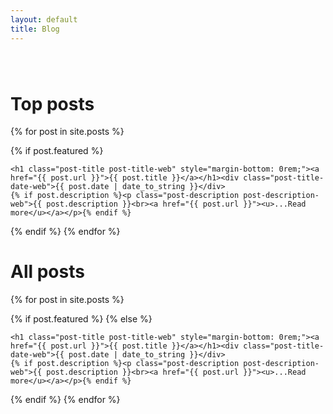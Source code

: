 ```yaml
---
layout: default
title: Blog
---
```

<div class="container" style="margin-top:80px">
<h1>Top posts</h1>

{% for post in site.posts %}

{% if post.featured %}
  <div class="posts post-web" >


    <h1 class="post-title post-title-web" style="margin-bottom: 0rem;"><a href="{{ post.url }}">{{ post.title }}</a></h1><div class="post-title-date-web">{{ post.date | date_to_string }}</div>
    {% if post.description %}<p class="post-description post-description-web">{{ post.description }}<br><a href="{{ post.url }}"><u>...Read more</u></a></p>{% endif %}

  </div>
  {% endif %}
{% endfor %}

<h1>All posts</h1>

{% for post in site.posts %}

{% if post.featured %}
{% else %}

  <div class="post post-web">



    <h1 class="post-title post-title-web" style="margin-bottom: 0rem;"><a href="{{ post.url }}">{{ post.title }}</a></h1><div class="post-title-date-web">{{ post.date | date_to_string }}</div>
    {% if post.description %}<p class="post-description post-description-web">{{ post.description }}<br><a href="{{ post.url }}"><u>...Read more</u></a></p>{% endif %}


  </div>
  {% endif %}
{% endfor %}
</div>
